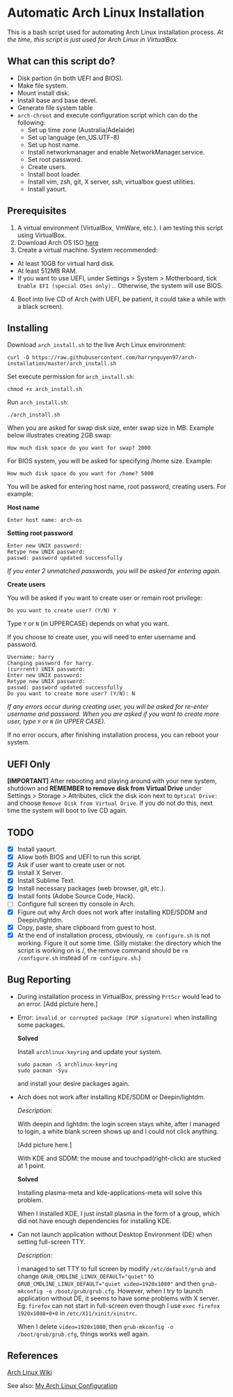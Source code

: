 # Automatic Arch Linux Installation

This is a bash script used for automating Arch Linux installation process. *At the time, this script is just used for Arch Linux in VirtualBox.*

## What can this script do? 
- Disk partion (in both UEFI and BIOS).
- Make file system.
- Mount install disk.
- Install base and base devel.
- Generate file system table
- `arch-chroot` and execute configuration script which can do the following:
  * Set up time zone (Australia/Adelaide)
  * Set up language (en_US.UTF-8)
  * Set up host name.
  * Install networkmanager and enable NetworkManager.service.
  * Set root password.
  * Create users.
  * Install boot loader.
  * Install vim, zsh, git, X server, ssh, virtualbox guest utilities.
  * Install yaourt.

## Prerequisites
1. A virtual environment (VirtualBox, VmWare, etc.). I am testing this script using VirtualBox.
2. Download Arch OS ISO [here](https://mirror.aarnet.edu.au/pub/archlinux/iso/2018.08.01/archlinux-2018.08.01-x86_64.iso)
3. Create a virtual machine. System recommended:
  * At least 10GB for virtual hard disk.
  * At least 512MB RAM.
  * If you want to use UEFI, under Settings > System > Motherboard, tick `Enable EFI (special OSes only).`. Otherwise, the system will use BIOS.
4. Boot into live CD of Arch (with UEFI, be patient, it could take a while with a black screen).

## Installing
Download `arch_install.sh` to the live Arch Linux environment:

```
curl -O https://raw.githubusercontent.com/harrynguyen97/arch-installation/master/arch_install.sh
```

Set execute permission for `arch_install.sh`:

```
chmod +x arch_install.sh
```

Run `arch_install.sh`:
```
./arch_install.sh
```

When you are asked for swap disk size, enter swap size in MB. Example below illustrates creating 2GB swap:
```
How much disk space do you want for swap? 2000
```

For BIOS system, you will be asked for specifying /home size. Example:
```
How much disk space do you want for /home? 5000
```

You will be asked for entering host name, root password, creating users. For example:

**Host name**
```
Enter host name: arch-os
```

**Setting root password**
```
Enter new UNIX password:
Retype new UNIX password:
passwd: password updated successfully
```
*If you enter 2 unmatched passwords, you will be asked for entering again.*

**Create users**

You will be asked if you want to create user or remain root privilege:
```
Do you want to create user? (Y/N) Y
```
Type `Y` or `N` (in UPPERCASE) depends on what you want.


If you choose to create user, you will need to enter username and password.
```
Username: harry
Changing password for harry.
(currrent) UNIX password:
Enter new UNIX password:
Retype new UNIX password:
passwd: password updated successfully
Do you want to create more user? (Y/N): N
```
*If any errors occur during creating user, you will be asked for re-enter username and password.*
*When you are asked if you want to create more user, type `Y` or `N` (in UPPER CASE).*

If no error occurs, after finishing installation process, you can reboot your system.


## UEFI Only
**[IMPORTANT]** After rebooting and playing around with your new system, shutdown and **REMEMBER to remove disk from Virtual Drive** under Settings > Storage > Attributes, click the disk icon next to `Optical Drive:` and choose `Remove Disk from Virtual Drive`. If you do not do this, next time the system will boot to live CD again.

## TODO
- [x] Install yaourt.
- [x] Allow both BIOS and UEFI to run this script.
- [x] Ask if user want to create user or not.
- [x] Install X Server.
- [x] Install Sublime Text.
- [x] Install necessary packages (web browser, git, etc.).
- [x] Install fonts (Adobe Source Code, Hack).
- [ ] Configure full screen tty console in Arch.
- [x] Figure out why Arch does not work after installing KDE/SDDM and Deepin/lightdm.
- [x] Copy, paste, share clipboard from guest to host.
- [x] At the end of installation process, obviously, `rm configure.sh` is not working. Figure it out some time. (Silly mistake: the directory which the script is working on is /, the remove command should be `rm /configure.sh` instead of `rm configure.sh`.) 

## Bug Reporting

- During installation process in VirtualBox, pressing `PrtScr` would lead to an error.
[Add picture here.]

- Error: `invalid or corrupted package (PGP signature)` when installing some packages.

  **Solved**

  Install `archlinux-keyring` and update your system.

  ```
  sudo pacman -S archlinux-keyring
  sudo pacman -Syu
  ``` 

  and install your desire packages again.


- Arch does not work after installing KDE/SDDM or Deepin/lightdm.

  *Description:*

  With deepin and lightdm: the login screen stays white, after I managed to login, a white blank screen shows up and I could not click anything.

  [Add picture here.]

  With KDE and SDDM: the mouse and touchpad(right-click) are stucked at 1 point.

  **Solved**

  Installing plasma-meta and kde-applications-meta will solve this problem.

  When I installed KDE, I just install plasma in the form of a group, which did not have enough dependencies for installing KDE.


- Can not launch application without Desktop Environment (DE) when setting full-screen TTY.

  *Description:*

  I managed to set TTY to full screen by modify `/etc/default/grub` and change `GRUB_CMDLINE_LINUX_DEFAULT="quiet"` to `GRUB_CMDLINE_LINUX_DEFAULT="quiet video=1920x1080"` and then `grub-mkconfig -o /boot/grub/grub.cfg`. However, when I try to launch application without DE, it seems to have some problems with X server. Eg: `firefox` can not start in full-screen even though I use `exec firefox 1920x1080+0+0` in `/etc/X11/xinit/xinitrc`.

  When I delete `video=1920x1080`, then `grub-mkconfig -o /boot/grub/grub.cfg`, things works well again.

## References

[Arch Linux Wiki](https://wiki.archlinux.org/)

See also: [My Arch Linux Configuration](https://gist.github.com/harrynguyen97/9a884f751da106573bd14ff3fb41f5f7)